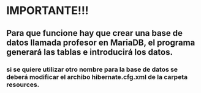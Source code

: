 # IMPORTANTE!!!

## Para que funcione hay que crear una base de datos llamada profesor en MariaDB, el programa generará las tablas e introducirá los datos.

### si se quiere utilizar otro nombre para la base de datos se deberá modificar el archibo hibernate.cfg.xml de la carpeta resources.